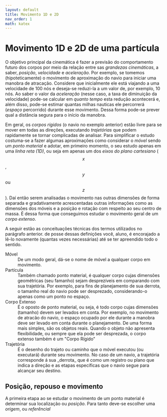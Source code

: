 ```yaml
---
layout: default
title: Movimento 1D e 2D
nav_order: 1
math: katex
---
```


# Movimento 1D e 2D de uma partícula

O objetivo principal da cinemática é fazer a previsão do comportamento futuro dos corpos por meio da relação entre sas _grandezas cinemáticas_, a saber, _posição_, _velocidade_ e _aceleração_. Por exemplo, se tomemos (hipoteticamente) o movimento de aproximação do navio para iniciar uma manobra de atracação. Considere que inicialmente ele está viajando a uma velocidade de 100 nós e deseja-se reduzi-la a um valor de, por exemplo, 10 nós. Ao saber o valor da _aceleração_ (nesse caso, a taxa de diminuição da velocidade) pode-se calcular em _quanto tempo_ esta redução acontecerá e, além disso, pode-se estimar quantas milhas nauticas ele percorrerá (_espaço_ percorrido) durante esse movimento. Dessa forma pode-se prever qual a distância segura para o início da manobra.

Em geral, os _corpos rígidos_ (o navio no exemplo anterior) estão livre para se mover em todas as direções, executando _trajetórias_ que podem rapidamente se tornar complicadas de analisar. Para simplificar o estudo costuma-se a fazer algumas aproximações como considerar o _móvel_ sendo um _ponto material_ e adotar, em primeiro momento, o seu estudo apenas em uma _linha reta (1D)_, ou seja em apenas um dos _eixos do plano cartesiano_ ($$x$$, $$y$$ ou $$z$$). Daí então serem analisadas o movimento nas outras dimensões de forma separada e gradativamente acrescentadas outras informações como as dimensões dos móveis e a posição e rotação com respeito ao seu centro de massa. É dessa forma que conseguimos estudar o movimento geral de um _corpo extenso_.

A seguir estão as conceituações técnicas dos termos utilizados no parágrafo anterior. de posse dessas definições você, aluno, é encorajado a lê-lo novamente (quantas vezes necessárias) até se ter apreendido todo o sentido.

<dl>
<dt>Móvel</dt>
<dd>De um modo geral, dá-se o nome de móvel a qualquer corpo em movimento.</dd>
<dt>Partícula</dt> 
<dd>Também chamado ponto material, é qualquer corpo cujas dimensões geométricas (seu famanho) sejam desprezíveis em comparando com sua trajetória. Por exemplo, para fins de planejamento de sua derrota,  o tamanho real do navio pode ser desprezado, considerando-o apenas como um ponto no espaço.</dd>
<dt>Corpo Extenso</dt><dd>É o oposto de ponto material, ou seja, é todo corpo cujas dimensões (tamanho) devem ser levados em conta. Por exemplo, no movimento de atracão do navio, o espaço ocupado por ele durante a manobra deve ser levado em conta durante o planejamento. De uma forma mais simples, são os objetos reais. Quando o objeto não apresenta flexibilidade, ou sempre que ela pode ser desprezada, o corpo extenso também é um "Corpo Rígido" </dd>
<dt>Trajetória</dt>
<dd>É o desenho do trajeto ou caminho que o móvel executou (ou executará) durante seu movimento. No caso de um navio, a trajetória corresponde á sua _derrota_ que é como um registro ou plano que indica a direção e as etapas específicas que o navio segue para alcançar seu destino.</dd>
</dl>

## Posição, repouso e movimento

A primeira etapa ao se estudar o movimento de um ponto material é determinar sua localização ou _posição_. Para tanto deve-se escolher uma _origem_, ou _referêncial_ 